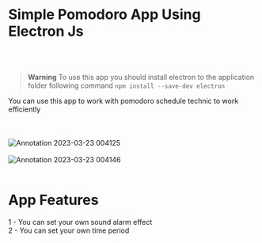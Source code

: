 # Simple Pomodoro App Using Electron Js
<br>
<br>

> **Warning**
> To use this app you should install electron to the application folder following command ```npm install --save-dev electron```

You can use this app to work with pomodoro schedule technic to work efficiently
<br>
<br>
<br>
<br>
![Annotation 2023-03-23 004125](https://user-images.githubusercontent.com/125838640/227033284-a6a2b19a-f20b-4573-941a-9825fb252d2a.png)
<br>
<br>
![Annotation 2023-03-23 004146](https://user-images.githubusercontent.com/125838640/227033290-0623c18f-68b7-460f-8a99-a41329da2a12.png)
<br>
<br>
# App Features

1 - You can set your own sound alarm effect \
2 - You can set your own time period
